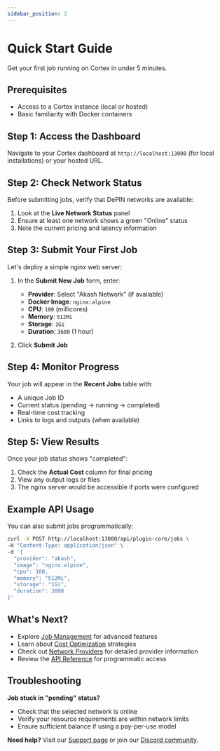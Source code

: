 ```yaml
---
sidebar_position: 2
---
```


# Quick Start Guide

Get your first job running on Cortex in under 5 minutes.

## Prerequisites

- Access to a Cortex instance (local or hosted)
- Basic familiarity with Docker containers

## Step 1: Access the Dashboard

Navigate to your Cortex dashboard at `http://localhost:13000` (for local installations) or your hosted URL.

## Step 2: Check Network Status

Before submitting jobs, verify that DePIN networks are available:

1. Look at the **Live Network Status** panel
2. Ensure at least one network shows a green "Online" status
3. Note the current pricing and latency information

## Step 3: Submit Your First Job

Let's deploy a simple nginx web server:

1. In the **Submit New Job** form, enter:
   - **Provider**: Select "Akash Network" (if available)
   - **Docker Image**: `nginx:alpine`
   - **CPU**: `100` (millicores)
   - **Memory**: `512Mi`
   - **Storage**: `1Gi`
   - **Duration**: `3600` (1 hour)

2. Click **Submit Job**

## Step 4: Monitor Progress

Your job will appear in the **Recent Jobs** table with:
- A unique Job ID
- Current status (pending → running → completed)
- Real-time cost tracking
- Links to logs and outputs (when available)

## Step 5: View Results

Once your job status shows "completed":
1. Check the **Actual Cost** column for final pricing
2. View any output logs or files
3. The nginx server would be accessible if ports were configured

## Example API Usage

You can also submit jobs programmatically:

```bash
curl -X POST http://localhost:13000/api/plugin-core/jobs \
-H "Content-Type: application/json" \
-d '{
  "provider": "akash",
  "image": "nginx:alpine",
  "cpu": 100,
  "memory": "512Mi",
  "storage": "1Gi",
  "duration": 3600
}'
```

## What's Next?

- Explore [Job Management](../guide/job-management) for advanced features
- Learn about [Cost Optimization](../guide/cost-optimization) strategies
- Check out [Network Providers](../guide/network-providers) for detailed provider information
- Review the [API Reference](../api/overview) for programmatic access

## Troubleshooting

**Job stuck in "pending" status?**
- Check that the selected network is online
- Verify your resource requirements are within network limits
- Ensure sufficient balance if using a pay-per-use model

**Need help?** Visit our [Support page](../troubleshooting/support) or join our [Discord community](https://discord.gg/cortex).
